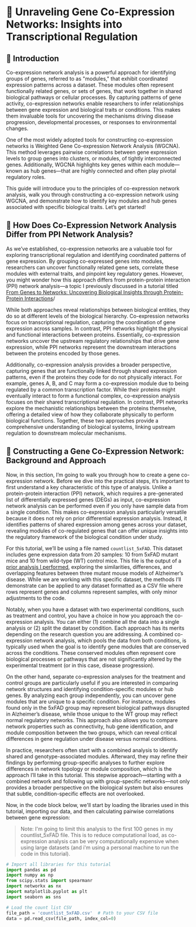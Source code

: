 # 🧬 Unraveling Gene Co-Expression Networks: Insights into Transcriptional Regulation
## 🧬 Introduction 
Co-expression network analysis is a powerful approach for identifying groups of genes, referred to as "modules," that exhibit coordinated expression patterns across a dataset. These modules often represent functionally related genes, or sets of genes, that work together in shared biological pathways or cellular processes. By capturing patterns of gene activity, co-expression networks enable researchers to infer relationships between gene expression and biological traits or conditions. This makes them invaluable tools for uncovering the mechanisms driving disease progression, developmental processes, or responses to environmental changes.

One of the most widely adopted tools for constructing co-expression networks is Weighted Gene Co-expression Network Analysis (WGCNA). This method leverages pairwise correlations between gene expression levels to group genes into clusters, or modules, of tightly interconnected genes. Additionally, WGCNA highlights key genes within each module—known as hub genes—that are highly connected and often play pivotal regulatory roles.

This guide will introduce you to the principles of co-expression network analysis, walk you through constructing a co-expression network using WGCNA, and demonstrate how to identify key modules and hub genes associated with specific biological traits. Let’s get started!

## 🧬 How Does Co-Expression Network Analysis Differ from PPI Network Analysis?
As we’ve established, co-expression networks are a valuable tool for exploring transcriptional regulation and identifying coordinated patterns of gene expression. By grouping co-expressed genes into modules, researchers can uncover functionally related gene sets, correlate these modules with external traits, and pinpoint key regulatory genes. However, you might wonder how this approach differs from protein-protein interaction (PPI) network analysis—a topic I previously discussed in a tutorial titled [From Genes to Networks: Uncovering Biological Insights through Protein-Protein Interactions](https://github.com/evanpeikon/PPI_Network_Analysis)/

While both approaches reveal relationships between biological entities, they do so at different levels of the biological hierarchy. Co-expression networks focus on transcriptional regulation, capturing the coordination of gene expression across samples. In contrast, PPI networks highlight the physical and functional interactions between proteins. Essentially, co-expression networks uncover the upstream regulatory relationships that drive gene expression, while PPI networks represent the downstream interactions between the proteins encoded by those genes.

Additionally, co-expression analysis provides a broader perspective, capturing genes that are functionally linked through shared expression patterns, even if the proteins they code for do not physically interact. For example, genes A, B, and C may form a co-expression module due to being regulated by a common transcription factor. While their proteins might eventually interact to form a functional complex, co-expression analysis focuses on their shared transcriptional regulation. In contrast, PPI networks explore the mechanistic relationships between the proteins themselve, offering a detailed view of how they collaborate physically to perform biological functions. Together, these two approaches provide a comprehensive understanding of biological systems, linking upstream regulation to downstream molecular mechanisms.

## 🧬 Constructing a Gene Co-Expression Network: Background and Approach
Now, in this section, I’m going to walk you through how to create a gene co-expression network. Before we dive into the practical steps, it’s important to first understand a key characteristic of this type of analysis. Unlike a protein-protein interaction (PPI) network, which requires a pre-generated list of differentially expressed genes (DEGs) as input, co-expression network analysis can be performed even if you only have sample data from a single condition. This makes co-expression analysis particularly versatile because it does not rely on prior differential expression analysis. Instead, it identifies patterns of shared expression among genes across your dataset, revealing modules of co-regulated genes that can offer unique insights into the regulatory framework of the biological condition under study.

For this tutorial, we’ll be using a file named ```countlist_5xFAD```. This dataset includes gene expression data from 20 samples: 10 from 5xFAD mutant mice and 10 from wild-type (WT) control mice. This file is the output of a [prior analysis I performed](https://github.com/evanpeikon/mouse_AD_models), exploring the similarities, differences, and overlapping features between three mutant mouse models of Alzheimer’s disease. While we are working with this specific dataset, the methods I’ll demonstrate can be applied to any dataset formatted as a CSV file where rows represent genes and columns represent samples, with only minor adjustments to the code.

Notably, when you have a dataset with two experimental conditions, such as treatment and control, you have a choice in how you approach the co-expression analysis. You can either (1) combine all the data into a single analysis or (2) split the dataset by condition. Each approach has its merits depending on the research question you are addressing. A combined co-expression network analysis, which pools the data from both conditions, is typically used when the goal is to identify gene modules that are conserved across the conditions. These conserved modules often represent core biological processes or pathways that are not significantly altered by the experimental treatment (or in this case, disease progression).

On the other hand, separate co-expression analyses for the treatment and control groups are particularly useful if you are interested in comparing network structures and identifying condition-specific modules or hub genes. By analyzing each group independently, you can uncover gene modules that are unique to a specific condition. For instance, modules found only in the 5xFAD group may represent biological pathways disrupted in Alzheimer’s disease, while those unique to the WT group may reflect normal regulatory networks. This approach also allows you to compare network properties such as connectivity, hub gene identification, and module composition between the two groups, which can reveal critical differences in gene regulation under disease versus normal conditions.

In practice, researchers often start with a combined analysis to identify shared and genotype-associated modules. Afterward, they may refine their findings by performing group-specific analyses to further explore differences in network topology or module composition, which is the approach I’ll take in this tutorial. This stepwise approach—starting with a combined network and following up with group-specific networks—not only provides a broader perspective on the biological system but also ensures that subtle, condition-specific effects are not overlooked.

Now, in the code block below, we'll start by loading the libraries used in this tutorial, importing our data, and then calculating pairwise correlations between gene expression:

> Note: I'm going to limit this analysis to the first 100 genes in my countlist_5xFAD file. This is to reduce computational load, as co-expression analysis can be very computationally expensive when using large datasets (and i'm using a personal machine to run the code in this tutorial).

```python
# Import all libraries for this tutorial
import pandas as pd
import numpy as np
from scipy.stats import spearmanr
import networkx as nx
import matplotlib.pyplot as plt
import seaborn as sns

# Load the count list CSV
file_path = 'countlist_5xFAD.csv'  # Path to your CSV file
data = pd.read_csv(file_path, index_col=0) 
```
